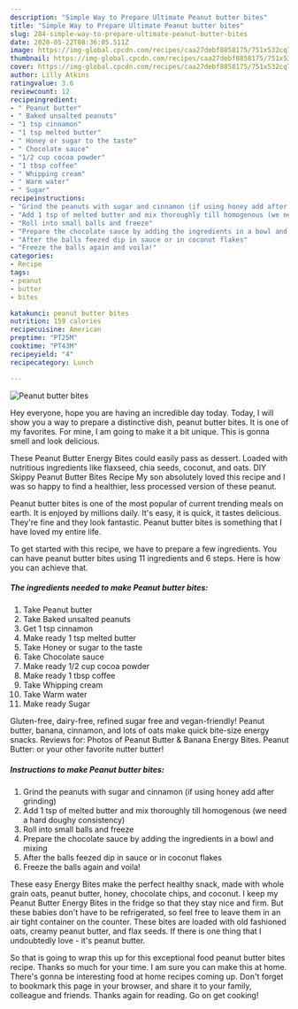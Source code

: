 ```yaml
---
description: "Simple Way to Prepare Ultimate Peanut butter bites"
title: "Simple Way to Prepare Ultimate Peanut butter bites"
slug: 284-simple-way-to-prepare-ultimate-peanut-butter-bites
date: 2020-05-22T08:36:05.511Z
image: https://img-global.cpcdn.com/recipes/caa27debf8858175/751x532cq70/peanut-butter-bites-recipe-main-photo.jpg
thumbnail: https://img-global.cpcdn.com/recipes/caa27debf8858175/751x532cq70/peanut-butter-bites-recipe-main-photo.jpg
cover: https://img-global.cpcdn.com/recipes/caa27debf8858175/751x532cq70/peanut-butter-bites-recipe-main-photo.jpg
author: Lilly Atkins
ratingvalue: 3.6
reviewcount: 12
recipeingredient:
- " Peanut butter"
- " Baked unsalted peanuts"
- "1 tsp cinnamon"
- "1 tsp melted butter"
- " Honey or sugar to the taste"
- " Chocolate sauce"
- "1/2 cup cocoa powder"
- "1 tbsp coffee"
- " Whipping cream"
- " Warm water"
- " Sugar"
recipeinstructions:
- "Grind the peanuts with sugar and cinnamon (if using honey add after grinding)"
- "Add 1 tsp of melted butter and mix thoroughly till homogenous (we need a hard doughy consistency)"
- "Roll into small balls and freeze"
- "Prepare the chocolate sauce by adding the ingredients in a bowl and mixing"
- "After the balls feezed dip in sauce or in coconut flakes"
- "Freeze the balls again and voila!"
categories:
- Recipe
tags:
- peanut
- butter
- bites

katakunci: peanut butter bites 
nutrition: 159 calories
recipecuisine: American
preptime: "PT25M"
cooktime: "PT43M"
recipeyield: "4"
recipecategory: Lunch

---
```



![Peanut butter bites](https://img-global.cpcdn.com/recipes/caa27debf8858175/751x532cq70/peanut-butter-bites-recipe-main-photo.jpg)

Hey everyone, hope you are having an incredible day today. Today, I will show you a way to prepare a distinctive dish, peanut butter bites. It is one of my favorites. For mine, I am going to make it a bit unique. This is gonna smell and look delicious.

These Peanut Butter Energy Bites could easily pass as dessert. Loaded with nutritious ingredients like flaxseed, chia seeds, coconut, and oats. DIY Skippy Peanut Butter Bites Recipe My son absolutely loved this recipe and I was so happy to find a healthier, less processed version of these peanut.

Peanut butter bites is one of the most popular of current trending meals on earth. It is enjoyed by millions daily. It's easy, it is quick, it tastes delicious. They're fine and they look fantastic. Peanut butter bites is something that I have loved my entire life.


To get started with this recipe, we have to prepare a few ingredients. You can have peanut butter bites using 11 ingredients and 6 steps. Here is how you can achieve that.

<!--inarticleads1-->

##### The ingredients needed to make Peanut butter bites:

1. Take  Peanut butter
1. Take  Baked unsalted peanuts
1. Get 1 tsp cinnamon
1. Make ready 1 tsp melted butter
1. Take  Honey or sugar to the taste
1. Take  Chocolate sauce
1. Make ready 1/2 cup cocoa powder
1. Make ready 1 tbsp coffee
1. Take  Whipping cream
1. Take  Warm water
1. Make ready  Sugar


Gluten-free, dairy-free, refined sugar free and vegan-friendly! Peanut butter, banana, cinnamon, and lots of oats make quick bite-size energy snacks. Reviews for: Photos of Peanut Butter &amp; Banana Energy Bites. Peanut Butter: or your other favorite nutter butter! 

<!--inarticleads2-->

##### Instructions to make Peanut butter bites:

1. Grind the peanuts with sugar and cinnamon (if using honey add after grinding)
1. Add 1 tsp of melted butter and mix thoroughly till homogenous (we need a hard doughy consistency)
1. Roll into small balls and freeze
1. Prepare the chocolate sauce by adding the ingredients in a bowl and mixing
1. After the balls feezed dip in sauce or in coconut flakes
1. Freeze the balls again and voila!


These easy Energy Bites make the perfect healthy snack, made with whole grain oats, peanut butter, honey, chocolate chips, and coconut. I keep my Peanut Butter Energy Bites in the fridge so that they stay nice and firm. But these babies don&#39;t have to be refrigerated, so feel free to leave them in an air tight container on the counter. These bites are loaded with old fashioned oats, creamy peanut butter, and flax seeds. If there is one thing that I undoubtedly love - it&#39;s peanut butter. 

So that is going to wrap this up for this exceptional food peanut butter bites recipe. Thanks so much for your time. I am sure you can make this at home. There's gonna be interesting food at home recipes coming up. Don't forget to bookmark this page in your browser, and share it to your family, colleague and friends. Thanks again for reading. Go on get cooking!
